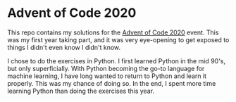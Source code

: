 # Advent of Code 2020
This repo contains my solutions for the
[Advent of Code 2020](https://adventofcode.com/2020) event. This was my first
year taking part, and it was very eye-opening to get exposed to things I didn't
even know I didn't know.

I chose to do the exercises in Python. I first learned Python in the mid 90's,
but only superficially. With Python becoming the go-to language for machine
learning, I have long wanted to return to Python and learn it properly. This
was my chance of doing so. In the end, I spent more time learning Python than
doing the exercises this year.
